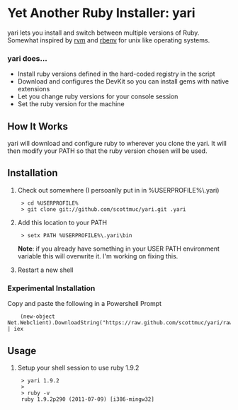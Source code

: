 # Yet Another Ruby Installer: yari

yari lets you install and switch between multiple versions of Ruby. Somewhat
inspired by [rvm](http://beginrescueend.com/) and [rbenv](https://github.com/sstephenson/rbenv) 
for unix like operating systems.

### yari does...

* Install ruby versions defined in the hard-coded registry in the script
* Download and configures the DevKit so you can install gems with native extensions
* Let you change ruby versions for your console session 
* Set the ruby version for the machine

## How It Works

yari will download and configure ruby to wherever you clone the yari. It will then modify
your PATH so that the ruby version chosen will be used. 

## Installation

1. Check out somewhere (I persoanlly put in in %USERPROFILE%\\.yari)

        > cd %USERPROFILE%
        > git clone git://github.com/scottmuc/yari.git .yari

2. Add this location to your PATH

        > setx PATH %USERPROFILE%\.yari\bin

   **Note**: if you already have something in your USER PATH environment variable
   this will overwrite it. I'm working on fixing this.

3. Restart a new shell

### Experimental Installation

Copy and paste the following in a Powershell Prompt

        (new-object Net.Webclient).DownloadString("https://raw.github.com/scottmuc/yari/raw/master/installer.ps1") | iex

## Usage

1. Setup your shell session to use ruby 1.9.2

        > yari 1.9.2
        >
        > ruby -v
        ruby 1.9.2p290 (2011-07-09) [i386-mingw32]

